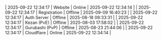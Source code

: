 | 2025-09-22 12:34:17 | Website | Online | 2025-09-22 12:34:14 |
| 2025-09-22 12:34:17 | Registration | Offline | 2025-09-09 16:40:23 |
| 2025-09-22 12:34:17 | Auth Server | Offline | 2025-08-18 09:33:31 |
| 2025-09-22 12:34:17 | Kezan (PvE) | Offline | 2025-08-03 17:58:02 |
| 2025-09-22 12:34:17 | Gurubashi (PvP) | Offline | 2025-08-23 21:44:06 |
| 2025-09-22 12:34:17 | Cloudflare | Online | 2025-09-22 12:34:14 |
